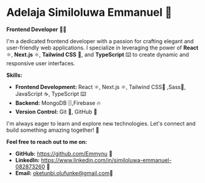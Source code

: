 # Adelaja Similoluwa Emmanuel 🚀

**Frontend Developer** 👨‍💻

I'm a dedicated frontend developer with a passion for crafting elegant and user-friendly web applications. I specialize in leveraging the power of **React** ⚛️, **Next.js** ⚛️, **Tailwind CSS** 🎨, and **TypeScript**  ⌨️ to create dynamic and responsive user interfaces.

**Skills:**

* **Frontend Development:** React ⚛️, Next.js ⚛️, Tailwind CSS💅 ,Sass🎨, JavaScript ☕, TypeScript ⌨️
* **Backend:** MongoDB 🗄️,Firebase 🔥
* **Version Control:** Git 🐙, GitHub 🐙

I'm always eager to learn and explore new technologies. Let's connect and build something amazing together! 🚀

**Feel free to reach out to me on:**

* **GitHub:** https://github.com/Emmynu 🐙
* **LinkedIn:**  https://www.linkedin.com/in/similoluwa-emmanuel-082873260 💼
* **Email:** oketunbi.olufunke@gmail.com📧
